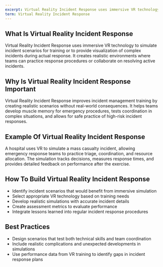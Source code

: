 ```yaml
---
excerpt: Virtual Reality Incident Response uses immersive VR technology to simulate incident scenarios for training or to provide visualization of complex incidents during actual response.
term: Virtual Reality Incident Response
---
```

## What Is Virtual Reality Incident Response

Virtual Reality Incident Response uses immersive VR technology to simulate incident scenarios for training or to provide visualization of complex incidents during actual response. It creates realistic environments where teams can practice response procedures or collaborate on resolving active incidents.

## Why Is Virtual Reality Incident Response Important

Virtual Reality Incident Response improves incident management training by creating realistic scenarios without real-world consequences. It helps teams develop muscle memory for emergency procedures, tests coordination in complex situations, and allows for safe practice of high-risk incident responses.

## Example Of Virtual Reality Incident Response

A hospital uses VR to simulate a mass casualty incident, allowing emergency response teams to practice triage, coordination, and resource allocation. The simulation tracks decisions, measures response times, and provides detailed feedback on performance after the exercise.

## How To Build Virtual Reality Incident Response

- Identify incident scenarios that would benefit from immersive simulation
- Select appropriate VR technology based on training needs
- Develop realistic simulations with accurate incident details
- Create assessment metrics to evaluate performance
- Integrate lessons learned into regular incident response procedures

## Best Practices

- Design scenarios that test both technical skills and team coordination
- Include realistic complications and unexpected developments in simulations
- Use performance data from VR training to identify gaps in incident response plans